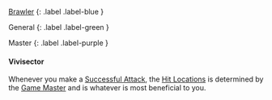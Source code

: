 
[Brawler](Game/Brawler)
{: .label .label-blue }

General
{: .label .label-green }

Master
{: .label .label-purple }
#### Vivisector
Whenever you make a [Successful Attack](Game/Core/Terminology#Successful%20Attack), the [Hit Locations](Game/Core/Injury#Hit%20Locations) is determined by the [Game Master](Game/Core/Terminology#Game%20Master) and is whatever is most beneficial to you.
